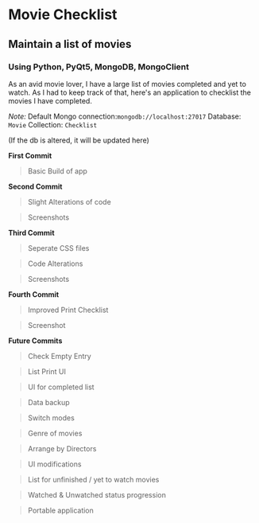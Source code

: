 # Movie Checklist
## Maintain a list of movies
### Using Python, PyQt5, MongoDB, MongoClient

As an avid movie lover, I have a large list of movies completed and yet to watch. As I had to keep track of that, here's an application to checklist the movies I have completed.

*Note:* 
Default Mongo connection:`mongodb://localhost:27017`
Database: `Movie`
Collection: `Checklist`

(If the db is altered, it will be updated here)

**First Commit**
> Basic Build of app

**Second Commit**
> Slight Alterations of code

> Screenshots

**Third Commit**
> Seperate CSS files

> Code Alterations

> Screenshots

**Fourth Commit**
> Improved Print Checklist

> Screenshot

**Future Commits**
> Check Empty Entry

> List Print UI

> UI for completed list

> Data backup

> Switch modes

> Genre of movies

> Arrange by Directors

> UI modifications

> List for unfinished / yet to watch movies

> Watched & Unwatched status progression

> Portable application